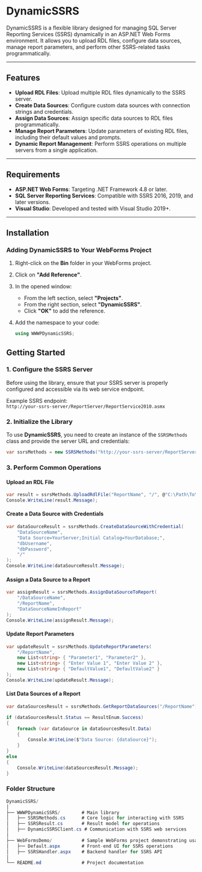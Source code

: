 # DynamicSSRS

DynamicSSRS is a flexible library designed for managing SQL Server Reporting Services (SSRS) dynamically in an ASP.NET Web Forms environment. It allows you to upload RDL files, configure data sources, manage report parameters, and perform other SSRS-related tasks programmatically.

---

## Features

- **Upload RDL Files**: Upload multiple RDL files dynamically to the SSRS server.
- **Create Data Sources**: Configure custom data sources with connection strings and credentials.
- **Assign Data Sources**: Assign specific data sources to RDL files programmatically.
- **Manage Report Parameters**: Update parameters of existing RDL files, including their default values and prompts.
- **Dynamic Report Management**: Perform SSRS operations on multiple servers from a single application.

---

## Requirements

- **ASP.NET Web Forms**: Targeting .NET Framework 4.8 or later.
- **SQL Server Reporting Services**: Compatible with SSRS 2016, 2019, and later versions.
- **Visual Studio**: Developed and tested with Visual Studio 2019+.

---

## Installation

### Adding **DynamicSSRS** to Your WebForms Project

1. Right-click on the **Bin** folder in your WebForms project.
2. Click on **"Add Reference"**.
3. In the opened window:
   - From the left section, select **"Projects"**.
   - From the right section, select **"DynamicSSRS"**.
   - Click **"OK"** to add the reference.

4. Add the namespace to your code:
   ```csharp
   using WWWPDynamicSSRS;
   
## Getting Started

### 1. Configure the SSRS Server

Before using the library, ensure that your SSRS server is properly configured and accessible via its web service endpoint.

Example SSRS endpoint:  
`http://your-ssrs-server/ReportServer/ReportService2010.asmx`

### 2. Initialize the Library

To use **DynamicSSRS**, you need to create an instance of the `SSRSMethods` class and provide the server URL and credentials:

```csharp
var ssrsMethods = new SSRSMethods("http://your-ssrs-server/ReportServer", "your-username", "your-password", "");
```

### 3. Perform Common Operations

#### Upload an RDL File
```csharp
var result = ssrsMethods.UploadRdlFile("ReportName", "/", @"C:\Path\To\YourReport.rdl");
Console.WriteLine(result.Message);
```

#### Create a Data Source with Credentials
```csharp
var dataSourceResult = ssrsMethods.CreateDataSourceWithCredential(
    "DataSourceName",
    "Data Source=YourServer;Initial Catalog=YourDatabase;",
    "dbUsername",
    "dbPassword",
    "/"
);
Console.WriteLine(dataSourceResult.Message);
```

#### Assign a Data Source to a Report
```csharp
var assignResult = ssrsMethods.AssignDataSourceToReport(
    "/DataSourceName", 
    "/ReportName", 
    "DataSourceNameInReport"
);
Console.WriteLine(assignResult.Message);
```

#### Update Report Parameters
```csharp
var updateResult = ssrsMethods.UpdateReportParameters(
    "/ReportName",
    new List<string> { "Parameter1", "Parameter2" },
    new List<string> { "Enter Value 1", "Enter Value 2" },
    new List<string> { "DefaultValue1", "DefaultValue2" }
);
Console.WriteLine(updateResult.Message);
```

#### List Data Sources of a Report
```csharp
var dataSourcesResult = ssrsMethods.GetReportDataSources("/ReportName");

if (dataSourcesResult.Status == ResultEnum.Success)
{
    foreach (var dataSource in dataSourcesResult.Data)
    {
        Console.WriteLine($"Data Source: {dataSource}");
    }
}
else
{
    Console.WriteLine(dataSourcesResult.Message);
}
```

### Folder Structure
```csharp
DynamicSSRS/
│
├── WWWPDynamicSSRS/        # Main library
│   ├── SSRSMethods.cs      # Core logic for interacting with SSRS
│   ├── SSRSResult.cs       # Result model for operations
│   ├── DynamicSSRSClient.cs # Communication with SSRS web services
│
├── WebFormsDemo/           # Sample WebForms project demonstrating usage
│   ├── Default.aspx        # Front-end UI for SSRS operations
│   ├── SSRSHandler.aspx    # Backend handler for SSRS API
│
└── README.md               # Project documentation

